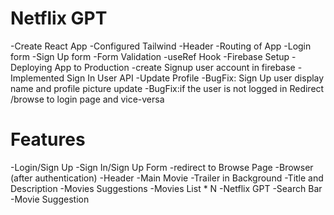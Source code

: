 # Netflix GPT

-Create React App
-Configured Tailwind
-Header
-Routing of App
-Login form
-Sign Up form
-Form Validation
-useRef Hook
-Firebase Setup
-Deploying App to Production
-create Signup user account in firebase
-Implemented Sign In User API
-Update Profile
-BugFix: Sign Up user display name and profile picture update
-BugFix:if the user is not logged in Redirect  /browse to login page and vice-versa



# Features

-Login/Sign Up
    -Sign In/Sign Up Form
    -redirect to Browse Page
-Browser (after authentication)
    -Header
    -Main Movie
        -Trailer in Background
        -Title and Description
        -Movies Suggestions
            -Movies List * N
-Netflix GPT
    -Search Bar
    -Movie Suggestion
        
